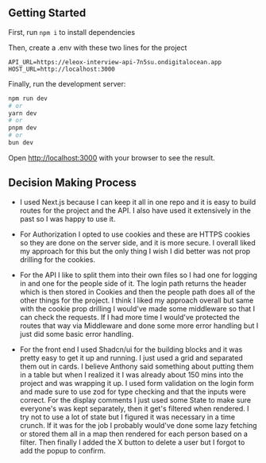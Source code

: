 ## Getting Started

First, run `npm i` to install dependencies

Then, create a .env with these two lines for the project
```
API_URL=https://eleox-interview-api-7n5su.ondigitalocean.app
HOST_URL=http://localhost:3000
```

Finally, run the development server:

```bash
npm run dev
# or
yarn dev
# or
pnpm dev
# or
bun dev
```

Open [http://localhost:3000](http://localhost:3000) with your browser to see the result.

## Decision Making Process

- I used Next.js because I can keep it all in one repo and it is easy to build routes for the project and the API. I also have used it extensively in the past so I was happy to use it.

- For Authorization I opted to use cookies and these are HTTPS cookies so they are done on the server side, and it is more secure. I overall liked my approach for this but the only thing I wish I did better was not prop drilling for the cookies.

- For the API I like to split them into their own files so I had one for logging in and one for the people side of it. The login path returns the header which is then stored in Cookies and then the people path does all of the other things for the project. I think I liked my approach overall but same with the cookie prop drilling I would've made some middleware so that I can check the requests. If I had more time I would've protected the routes that way via Middleware and done some more error handling but I just did some basic error handling.

- For the front end I used Shadcn/ui for the building blocks and it was pretty easy to get it up and running. I just used a grid and separated them out in cards. I believe Anthony said something about putting them in a table but when I realized it I was already about 150 mins into the project and was wrapping it up. I used form validation on the login form and made sure to use zod for type checking and that the inputs were correct. For the display comments I just used some State to make sure everyone's was kept separately, then it get's filtered when rendered. I try not to use a lot of state but I figured it was necessary in a time crunch. If it was for the job I probably would've done some lazy fetching or stored them all in a map then rendered for each person based on a filter. Then finally I added the X button to delete a user but I forgot to add the popup to confirm.

